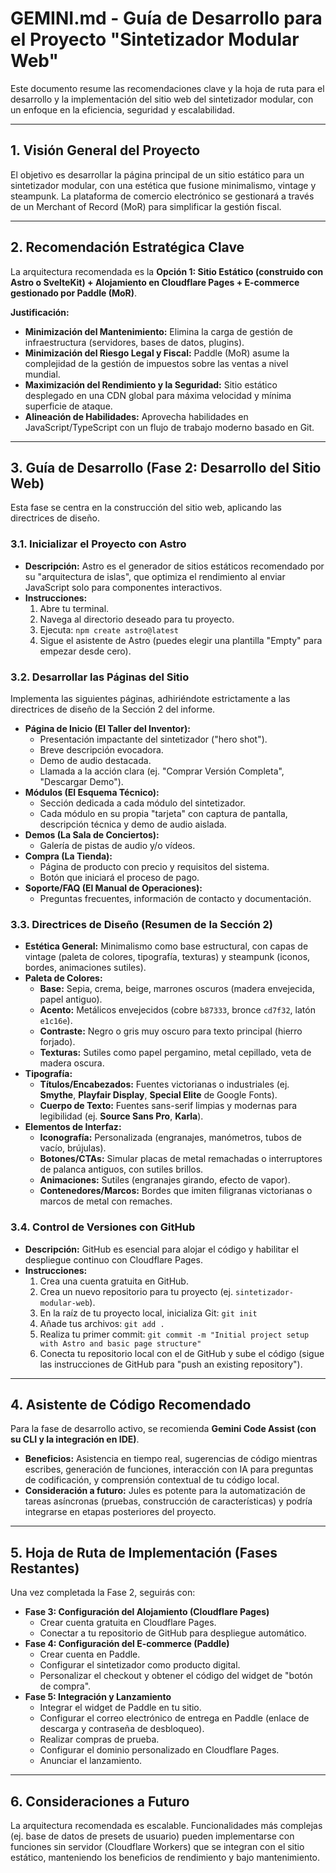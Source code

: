 # GEMINI.md - Guía de Desarrollo para el Proyecto "Sintetizador Modular Web"

Este documento resume las recomendaciones clave y la hoja de ruta para el desarrollo y la implementación del sitio web del sintetizador modular, con un enfoque en la eficiencia, seguridad y escalabilidad.

---

## 1. Visión General del Proyecto

El objetivo es desarrollar la página principal de un sitio estático para un sintetizador modular, con una estética que fusione minimalismo, vintage y steampunk. La plataforma de comercio electrónico se gestionará a través de un Merchant of Record (MoR) para simplificar la gestión fiscal.

---

## 2. Recomendación Estratégica Clave

La arquitectura recomendada es la **Opción 1: Sitio Estático (construido con Astro o SvelteKit) + Alojamiento en Cloudflare Pages + E-commerce gestionado por Paddle (MoR)**.

**Justificación:**

*   **Minimización del Mantenimiento:** Elimina la carga de gestión de infraestructura (servidores, bases de datos, plugins).
*   **Minimización del Riesgo Legal y Fiscal:** Paddle (MoR) asume la complejidad de la gestión de impuestos sobre las ventas a nivel mundial.
*   **Maximización del Rendimiento y la Seguridad:** Sitio estático desplegado en una CDN global para máxima velocidad y mínima superficie de ataque.
*   **Alineación de Habilidades:** Aprovecha habilidades en JavaScript/TypeScript con un flujo de trabajo moderno basado en Git.

---

## 3. Guía de Desarrollo (Fase 2: Desarrollo del Sitio Web)

Esta fase se centra en la construcción del sitio web, aplicando las directrices de diseño.

### 3.1. Inicializar el Proyecto con Astro

*   **Descripción:** Astro es el generador de sitios estáticos recomendado por su "arquitectura de islas", que optimiza el rendimiento al enviar JavaScript solo para componentes interactivos.
*   **Instrucciones:**
    1.  Abre tu terminal.
    2.  Navega al directorio deseado para tu proyecto.
    3.  Ejecuta: `npm create astro@latest`
    4.  Sigue el asistente de Astro (puedes elegir una plantilla "Empty" para empezar desde cero).

### 3.2. Desarrollar las Páginas del Sitio

Implementa las siguientes páginas, adhiriéndote estrictamente a las directrices de diseño de la Sección 2 del informe.

*   **Página de Inicio (El Taller del Inventor):**
    *   Presentación impactante del sintetizador ("hero shot").
    *   Breve descripción evocadora.
    *   Demo de audio destacada.
    *   Llamada a la acción clara (ej. "Comprar Versión Completa", "Descargar Demo").
*   **Módulos (El Esquema Técnico):**
    *   Sección dedicada a cada módulo del sintetizador.
    *   Cada módulo en su propia "tarjeta" con captura de pantalla, descripción técnica y demo de audio aislada.
*   **Demos (La Sala de Conciertos):**
    *   Galería de pistas de audio y/o vídeos.
*   **Compra (La Tienda):**
    *   Página de producto con precio y requisitos del sistema.
    *   Botón que iniciará el proceso de pago.
*   **Soporte/FAQ (El Manual de Operaciones):**
    *   Preguntas frecuentes, información de contacto y documentación.

### 3.3. Directrices de Diseño (Resumen de la Sección 2)

*   **Estética General:** Minimalismo como base estructural, con capas de vintage (paleta de colores, tipografía, texturas) y steampunk (iconos, bordes, animaciones sutiles).
*   **Paleta de Colores:**
    *   **Base:** Sepia, crema, beige, marrones oscuros (madera envejecida, papel antiguo).
    *   **Acento:** Metálicos envejecidos (cobre `b87333`, bronce `cd7f32`, latón `e1c16e`).
    *   **Contraste:** Negro o gris muy oscuro para texto principal (hierro forjado).
    *   **Texturas:** Sutiles como papel pergamino, metal cepillado, veta de madera oscura.
*   **Tipografía:**
    *   **Títulos/Encabezados:** Fuentes victorianas o industriales (ej. **Smythe**, **Playfair Display**, **Special Elite** de Google Fonts).
    *   **Cuerpo de Texto:** Fuentes sans-serif limpias y modernas para legibilidad (ej. **Source Sans Pro**, **Karla**).
*   **Elementos de Interfaz:**
    *   **Iconografía:** Personalizada (engranajes, manómetros, tubos de vacío, brújulas).
    *   **Botones/CTAs:** Simular placas de metal remachadas o interruptores de palanca antiguos, con sutiles brillos.
    *   **Animaciones:** Sutiles (engranajes girando, efecto de vapor).
    *   **Contenedores/Marcos:** Bordes que imiten filigranas victorianas o marcos de metal con remaches.

### 3.4. Control de Versiones con GitHub

*   **Descripción:** GitHub es esencial para alojar el código y habilitar el despliegue continuo con Cloudflare Pages.
*   **Instrucciones:**
    1.  Crea una cuenta gratuita en GitHub.
    2.  Crea un nuevo repositorio para tu proyecto (ej. `sintetizador-modular-web`).
    3.  En la raíz de tu proyecto local, inicializa Git: `git init`
    4.  Añade tus archivos: `git add .`
    5.  Realiza tu primer commit: `git commit -m "Initial project setup with Astro and basic page structure"`
    6.  Conecta tu repositorio local con el de GitHub y sube el código (sigue las instrucciones de GitHub para "push an existing repository").

---

## 4. Asistente de Código Recomendado

Para la fase de desarrollo activo, se recomienda **Gemini Code Assist (con su CLI y la integración en IDE)**.

*   **Beneficios:** Asistencia en tiempo real, sugerencias de código mientras escribes, generación de funciones, interacción con IA para preguntas de codificación, y comprensión contextual de tu código local.
*   **Consideración a futuro:** Jules es potente para la automatización de tareas asíncronas (pruebas, construcción de características) y podría integrarse en etapas posteriores del proyecto.

---

## 5. Hoja de Ruta de Implementación (Fases Restantes)

Una vez completada la Fase 2, seguirás con:

*   **Fase 3: Configuración del Alojamiento (Cloudflare Pages)**
    *   Crear cuenta gratuita en Cloudflare Pages.
    *   Conectar a tu repositorio de GitHub para despliegue automático.
*   **Fase 4: Configuración del E-commerce (Paddle)**
    *   Crear cuenta en Paddle.
    *   Configurar el sintetizador como producto digital.
    *   Personalizar el checkout y obtener el código del widget de "botón de compra".
*   **Fase 5: Integración y Lanzamiento**
    *   Integrar el widget de Paddle en tu sitio.
    *   Configurar el correo electrónico de entrega en Paddle (enlace de descarga y contraseña de desbloqueo).
    *   Realizar compras de prueba.
    *   Configurar el dominio personalizado en Cloudflare Pages.
    *   Anunciar el lanzamiento.

---

## 6. Consideraciones a Futuro

La arquitectura recomendada es escalable. Funcionalidades más complejas (ej. base de datos de presets de usuario) pueden implementarse con funciones sin servidor (Cloudflare Workers) que se integran con el sitio estático, manteniendo los beneficios de rendimiento y bajo mantenimiento.

